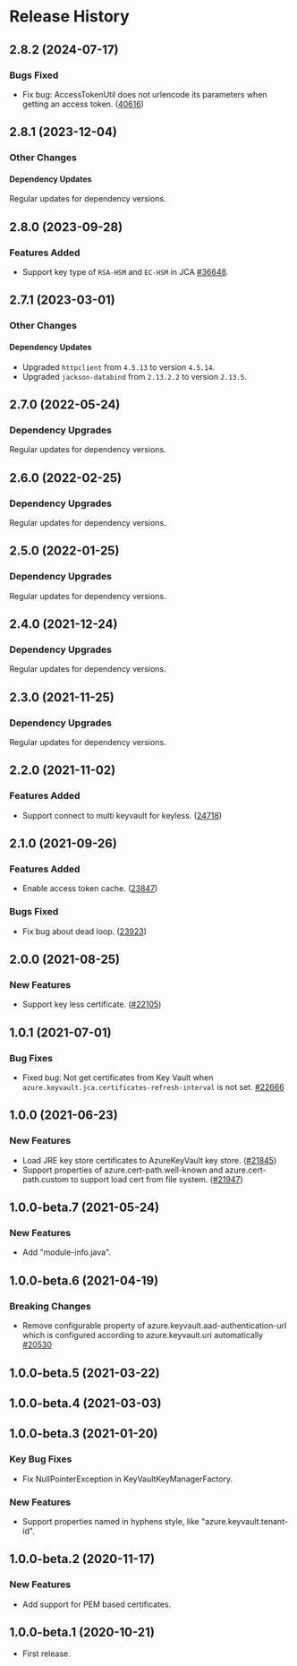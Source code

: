 # Release History

## 2.8.2 (2024-07-17)

### Bugs Fixed
- Fix bug: AccessTokenUtil does not urlencode its parameters when getting an access token. ([40616](https://github.com/Azure/azure-sdk-for-java/issues/40616))

## 2.8.1 (2023-12-04)

### Other Changes

#### Dependency Updates

Regular updates for dependency versions.

## 2.8.0 (2023-09-28)

### Features Added
- Support key type of `RSA-HSM` and `EC-HSM` in JCA [#36648](https://github.com/Azure/azure-sdk-for-java/pull/36648).

## 2.7.1 (2023-03-01)

### Other Changes

#### Dependency Updates

- Upgraded `httpclient` from `4.5.13` to version `4.5.14`.
- Upgraded `jackson-databind` from `2.13.2.2` to version `2.13.5`.

## 2.7.0 (2022-05-24)

### Dependency Upgrades
Regular updates for dependency versions.

## 2.6.0 (2022-02-25)

### Dependency Upgrades
Regular updates for dependency versions.

## 2.5.0 (2022-01-25)

### Dependency Upgrades
Regular updates for dependency versions.

## 2.4.0 (2021-12-24)

### Dependency Upgrades
Regular updates for dependency versions.

## 2.3.0 (2021-11-25)
### Dependency Upgrades
Regular updates for dependency versions.

## 2.2.0 (2021-11-02)
### Features Added
- Support connect to multi keyvault for keyless. ([24718](https://github.com/Azure/azure-sdk-for-java/pull/24718))

## 2.1.0 (2021-09-26)

### Features Added
- Enable access token cache. ([23847](https://github.com/Azure/azure-sdk-for-java/pull/23847))


### Bugs Fixed
- Fix bug about dead loop. ([23923](https://github.com/Azure/azure-sdk-for-java/pull/23923))


## 2.0.0 (2021-08-25)
### New Features
- Support key less certificate. ([#22105](https://github.com/Azure/azure-sdk-for-java/issues/22105))

## 1.0.1 (2021-07-01)
### Bug Fixes
- Fixed bug: Not get certificates from Key Vault when `azure.keyvault.jca.certificates-refresh-interval` is not set. [#22666](https://github.com/Azure/azure-sdk-for-java/pull/22666)

## 1.0.0 (2021-06-23)
### New Features
- Load JRE key store certificates to AzureKeyVault key store. ([#21845](https://github.com/Azure/azure-sdk-for-java/pull/21845))
- Support properties of azure.cert-path.well-known and azure.cert-path.custom to support load cert from file system. ([#21947](https://github.com/Azure/azure-sdk-for-java/pull/21947))

## 1.0.0-beta.7 (2021-05-24)
### New Features
- Add "module-info.java".


## 1.0.0-beta.6 (2021-04-19)
### Breaking Changes
 - Remove configurable property of azure.keyvault.aad-authentication-url which is configured according to azure.keyvault.uri automatically [#20530](https://github.com/Azure/azure-sdk-for-java/pull/20530)

## 1.0.0-beta.5 (2021-03-22)


## 1.0.0-beta.4 (2021-03-03)


## 1.0.0-beta.3 (2021-01-20)

### Key Bug Fixes
 - Fix NullPointerException in KeyVaultKeyManagerFactory.

### New Features
 - Support properties named in hyphens style, like "azure.keyvault.tenant-id".


## 1.0.0-beta.2 (2020-11-17)

### New Features
- Add support for PEM based certificates.


## 1.0.0-beta.1 (2020-10-21)
 - First release.
